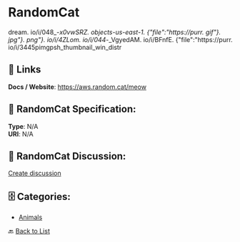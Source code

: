 # RandomCat


dream. io\/i\/048_-_x0vwSRZ. objects-us-east-1.  {"file":"https:\/\/purr. gif"}. jpg"}. png"}. io\/i\/4ZLom. io\/i\/044_-_VgyedAM. io\/i\/BFnfE. {"file":"https:\/\/purr. io\/i\/3445pimgpsh_thumbnail_win_distr

##  🔗 Links
**Docs / Website**: https://aws.random.cat/meow

## 🧬 RandomCat Specification:
**Type**: N/A  
**URI**: N/A

## 💬 RandomCat Discussion:
[Create discussion](https://github.com/apis-list/apis-list/discussions/new)

## 🗄️ Categories:
- [Animals](https://github.com/apis-list/apis-list#animals-)




🔙 [Back to List](https://github.com/apis-list/apis-list)
